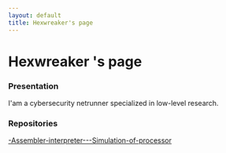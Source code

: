 ```yaml
---
layout: default
title: Hexwreaker's page
---
```


# Hexwreaker 's page

### Presentation

I'am a cybersecurity netrunner specialized in low-level research. 

### Repositories

[-Assembler-interpreter---Simulation-of-processor](/pages/main.md)


